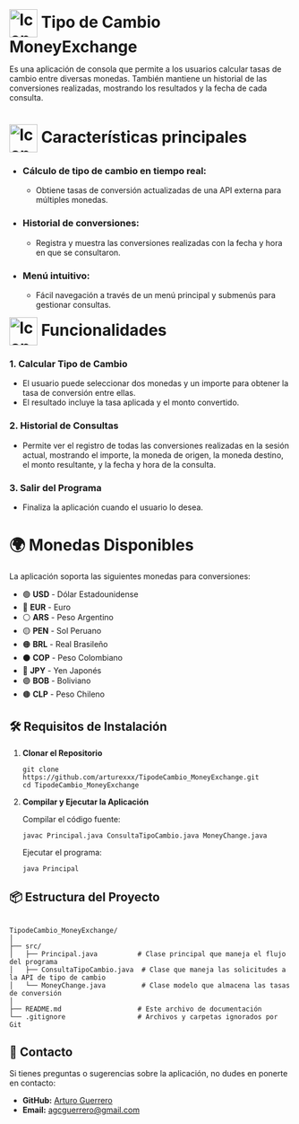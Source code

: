 <h1 style="display: inline;"><img src="https://github.com/user-attachments/assets/875eb7c8-bf89-4875-83cd-f98be0d6213f" alt="Icono Principal" style="height: 50px; vertical-align: middle;"/> Tipo de Cambio MoneyExchange</h1>
<p>Es una aplicación de consola que permite a los usuarios calcular tasas de cambio entre diversas monedas. También mantiene un historial de las conversiones realizadas, mostrando los resultados y la fecha de cada consulta.</p>
<h1></h1>

<h1 style="display: inline;"><img src="https://github.com/user-attachments/assets/910d9bad-3981-41d1-9874-71a6524e04be" alt="Icono Principal" style="height: 50px; vertical-align: middle;"/>
Características principales</h1>
<ul>
    <h3><li>Cálculo de tipo de cambio en tiempo real:</li></h3>
    <ul>
        <li>Obtiene tasas de conversión actualizadas de una API externa para múltiples monedas.</li>
    </ul>
    <h3><li>Historial de conversiones:</li></h3>
    <ul>
        <li>Registra y muestra las conversiones realizadas con la fecha y hora en que se consultaron.</li>
    </ul>
    <h3><li>Menú intuitivo:</li></h3>
    <ul>
        <li>Fácil navegación a través de un menú principal y submenús para gestionar consultas.</li>
    </ul>
</ul>



<h1 style="display: inline;"><img src="https://github.com/user-attachments/assets/6bbbdb73-f1a8-4429-80b6-1a2ef2f23146" alt="Icono Principal" style="height: 50px; vertical-align: middle;"/>
Funcionalidades</h1>

<h3>1. Calcular Tipo de Cambio</h3>
<ul>
    <li>El usuario puede seleccionar dos monedas y un importe para obtener la tasa de conversión entre ellas.</li>
    <li>El resultado incluye la tasa aplicada y el monto convertido.</li>
</ul>
<h3>2. Historial de Consultas</h3>
<ul>
    <li> Permite ver el registro de todas las conversiones realizadas en la sesión actual, mostrando el importe, la moneda de origen, la moneda destino, el monto resultante, y la fecha y hora de la     consulta.</li>
</ul>
<h3>3. Salir del Programa</h3>
<ul>
    <li>Finaliza la aplicación cuando el usuario lo desea.</li>
</ul>



<h1>🌍 Monedas Disponibles</h1>
<p>La aplicación soporta las siguientes monedas para conversiones:</p>
<ul>
    <li>🟢 <strong>USD</strong> - Dólar Estadounidense</li>
    <li>🔵 <strong>EUR</strong> - Euro</li>
    <li>⚪ <strong>ARS</strong> - Peso Argentino</li>
    <li>🟡 <strong>PEN</strong> - Sol Peruano</li>
    <li>🟠 <strong>BRL</strong> - Real Brasileño</li>
    <li>⚫ <strong>COP</strong> - Peso Colombiano</li>
    <li>🔴 <strong>JPY</strong> - Yen Japonés</li>
    <li>🟣 <strong>BOB</strong> - Boliviano</li>
    <li>🟤 <strong>CLP</strong> - Peso Chileno</li>
</ul>

<h2>🛠️ Requisitos de Instalación</h2>
<ol>
    <li>
        <strong>Clonar el Repositorio</strong>
        <pre><code>git clone https://github.com/arturexxx/TipodeCambio_MoneyExchange.git
cd TipodeCambio_MoneyExchange</code></pre>
    </li>
    <li>
        <strong>Compilar y Ejecutar la Aplicación</strong>
        <p>Compilar el código fuente:</p>
        <pre><code>javac Principal.java ConsultaTipoCambio.java MoneyChange.java</code></pre>
        <p>Ejecutar el programa:</p>
        <pre><code>java Principal</code></pre>
    </li>
</ol>

<h2>📦 Estructura del Proyecto</h2>
<pre><code>
TipodeCambio_MoneyExchange/
│
├── src/
│   ├── Principal.java          # Clase principal que maneja el flujo del programa
│   ├── ConsultaTipoCambio.java  # Clase que maneja las solicitudes a la API de tipo de cambio
│   └── MoneyChange.java         # Clase modelo que almacena las tasas de conversión
│
├── README.md                   # Este archivo de documentación
└── .gitignore                  # Archivos y carpetas ignorados por Git
</code></pre>

<h2>📧 Contacto</h2>
<p>Si tienes preguntas o sugerencias sobre la aplicación, no dudes en ponerte en contacto:</p>
<ul>
    <li><strong>GitHub:</strong> <a href="https://github.com/arturexxx" target="_blank">Arturo Guerrero</a></li>
    <li><strong>Email:</strong> <a href="mailto:agcguerrero@gmail.com">agcguerrero@gmail.com</a></li>
</ul>

